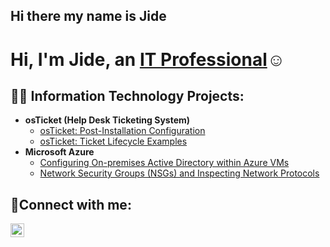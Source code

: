 ## Hi there my name is Jide <h1>Hi, I'm Jide, an <a href="https://linkedin.com/in/babajide-ajayi-048706282">IT Professional</a>☺</h1>

<h2>👨‍💻 Information Technology Projects:</h2>

- <b>osTicket (Help Desk Ticketing System)</b>
  - [osTicket: Post-Installation Configuration](https://github.com/donjay270/post-install-config)
  - [osTicket: Ticket Lifecycle Examples](https://github.com/donjay270/ticket-lifecycle)
- <b>Microsoft Azure</b>
  - [Configuring On-premises Active Directory within Azure VMs](https://github.com/donjay270/configure-ad)
  - [Network Security Groups (NSGs) and Inspecting Network Protocols](https://github.com/donjay270/azure-network-protocols)

<h2>🤳Connect with me:</h2>

[<img align="left" alt="Josh | LinkedIn" width="22px" src="https://cdn.jsdelivr.net/npm/simple-icons@v3/icons/linkedin.svg" />][linkedin]


[linkedin]: https://linkedin.com/in/babajide-ajayi
